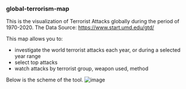 ### global-terrorism-map
This is the visualization of Terrorist Attacks globally during the period of 1970-2020.
The Data Source: https://www.start.umd.edu/gtd/

This map allows you to:
- investigate the world terrorist attacks each year, or during a selected year range
- select top attacks
- watch attacks by terrorist group, weapon used, method

Below is the scheme of the tool.
![image](https://github.com/Nikotino/global-terrorism-map/assets/7644330/1c431e26-1b60-48d9-8240-735464970ac8)

